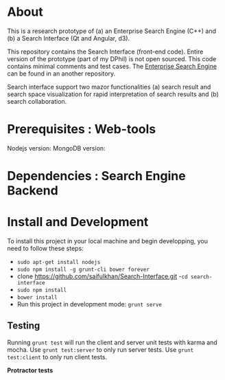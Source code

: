 
# About 
This is a research prototype of (a) an Enterprise Search Engine (C++) and (b) a Search Interface (Qt and Angular, d3). 

This repository contains the  Search Interface (front-end code).
Entire version of the prototype (part of my DPhil) is not open sourced. This code contains minimal comments and test cases.
The [Enterprise Search Engine](https://github.com/saifulkhan/Enterprise-Search-Engine) can be found in an another repository. 

Search interface support two mazor functionalities (a) search result and search space visualization for rapid interpretation of search results and (b) search collaboration. 

 
# Prerequisites : Web-tools

Nodejs version:
MongoDB version:

# Dependencies : Search Engine Backend


# Install and Development

To install this project in your local machine and begin developping, you need to follow these steps:
- `sudo apt-get install nodejs`
- `sudo npm install -g grunt-cli bower forever`
- clone https://github.com/saifulkhan/Search-Interface.git
-`cd search-interface`
- `sudo npm install`
- `bower install`
- Run this project in development mode: `grunt serve`


## Testing

Running `grunt test` will run the client and server unit tests with karma and mocha.
Use `grunt test:server` to only run server tests.
Use `grunt test:client` to only run client tests.

**Protractor tests**

 
